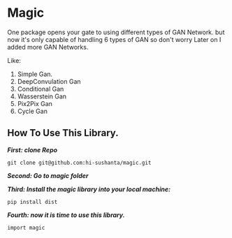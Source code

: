 # Magic
One package opens your gate to using different types of GAN Network.
but now it's only capable of handling 6 types of GAN so don't worry Later on I added more GAN Networks.

Like: 
 1. Simple Gan.
 2. DeepConvulation Gan
 3. Conditional Gan
 4. Wasserstein Gan
 5. Pix2Pix Gan
 6. Cycle Gan

## How To Use This Library.
***First: clone Repo*** 
```
git clone git@github.com:hi-sushanta/magic.git
```

***Second: Go to magic folder***

***Third: Install the magic library into your local machine:*** 
```
pip install dist
```

***Fourth: now it is time to use this library.***
```
import magic
```
